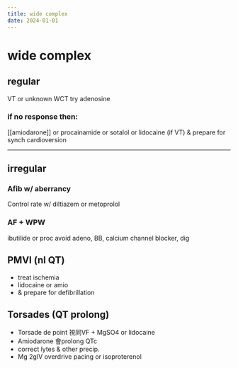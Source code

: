```yaml
---
title: wide complex
date: 2024-01-01
---
```

# wide complex


## regular
VT or unknown WCT try adenosine

### if no response then:
[[amiodarone]] or procainamide or sotalol or lidocaine (if VT) & prepare for synch cardioversion

---

## irregular

### Afib w/ aberrancy
Control rate w/ diltiazem or metoprolol

### AF + WPW
ibutilide or proc
avoid adeno, BB, calcium channel blocker, dig

## PMVI (nl QT)
* treat ischemia
* lidocaine or amio
* & prepare for defibrillation

## Torsades (QT prolong)
* Torsade de point 視同VF + MgSO4 or lidocaine
* Amiodarone 會prolong QTc
* correct lytes & other precip.
* Mg 2gIV overdrive pacing or isoproterenol
